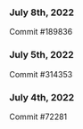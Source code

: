 ### July 8th, 2022

Commit #189836

### July 5th, 2022

Commit #314353


### July 4th, 2022

Commit #72281
